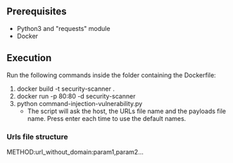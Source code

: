 ## Prerequisites
- Python3 and "requests" module
- Docker
## Execution
Run the following commands inside the folder containing the Dockerfile:
1. docker build -t security-scanner . 
2. docker run -p 80:80 -d security-scanner
3. python command-injection-vulnerability.py
   - The script will ask the host, the URLs file name and the payloads file name. Press enter each time to use the default names.
### Urls file structure
METHOD:url_without_domain:param1,param2...